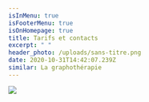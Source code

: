 ```yaml
---
isInMenu: true
isFooterMenu: true
isOnHomepage: true
title: Tarifs et contacts
excerpt: " "
header_photo: /uploads/sans-titre.png
date: 2020-10-31T14:42:07.239Z
similar: La graphothérapie
---
```

![](/uploads/tarif.png)